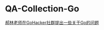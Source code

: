 # QA-Collection-Go



[郝林老师在GoHacker社群提出一些关于Go的问题](https://github.com/yuyongbo/QA-Collection-Go/blob/master/haolin-about-go.md)

